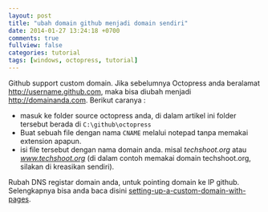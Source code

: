 ```yaml
---
layout: post
title: "ubah domain github menjadi domain sendiri"
date: 2014-01-27 13:24:18 +0700
comments: true
fullview: false 
categories: tutorial
tags: [windows, octopress, tutorial]
---
```

Github support custom domain. Jika sebelumnya Octopress anda beralamat http://username.github.com, maka bisa diubah menjadi http://domainanda.com. Berikut caranya :

- masuk ke folder source octopress anda, di dalam artikel ini folder tersebut berada di `C:\github\octopress`
- Buat sebuah file dengan nama `CNAME` melalui notepad tanpa memakai extension apapun.
- isi file tersebut dengan nama domain anda. misal *techshoot.org* atau *www.techshoot.org* (di dalam contoh memakai domain techshoot.org, silakan di kreasikan sendiri).

Rubah DNS registar domain anda, untuk pointing domain ke IP github. Selengkapnya bisa anda baca disini [setting-up-a-custom-domain-with-pages](https://help.github.com/articles/setting-up-a-custom-domain-with-pages).